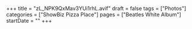 +++
title = "zL_NPK9QxMav3YUi1rhL.avif"
draft = false
tags = ["Photos"]
categories = ["ShowBiz Pizza Place"]
pages = ["Beatles White Album"]
startDate = ""
+++
